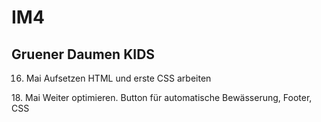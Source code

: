 # IM4

## Gruener Daumen KIDS
16. Mai
    Aufsetzen HTML und erste CSS arbeiten
<break>
18. Mai
    Weiter optimieren. Button für automatische Bewässerung, Footer, CSS
